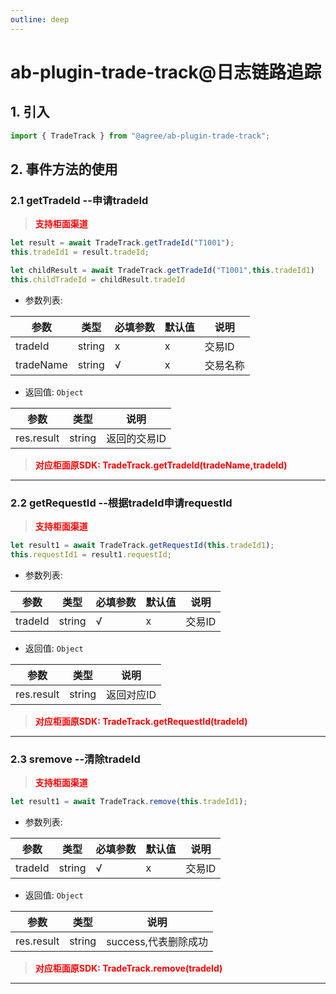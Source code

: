 ```yaml
---
outline: deep
---
```

# ab-plugin-trade-track@日志链路追踪

## 1. 引入

```js
import { TradeTrack } from "@agree/ab-plugin-trade-track";
```
## 2. 事件方法的使用

###  2.1 getTradeId --申请tradeId
><font color ='red' style="font-weight:bold">支持柜面渠道</font>
```js
let result = await TradeTrack.getTradeId("T1001");
this.tradeId1 = result.tradeId;

let childResult = await TradeTrack.getTradeId("T1001",this.tradeId1)
this.childTradeId = childResult.tradeId
```
- 参数列表:

| 参数    | 类型   | 必填参数|默认值 |说明    |
| ------- | ------ | ---|---|------------------ |
| tradeId | string | x  | x |交易ID    |
| tradeName| string | √  | x |交易名称    |

- 返回值: `Object`

| 参数    | 类型   | 说明    |
| ------- | ------ |------------------ |
| res.result| string |  返回的交易ID  |
> <font color ='red' style="font-weight:bold">对应柜面原SDK: TradeTrack.getTradeId(tradeName,tradeId)</font>
----------------------------------------------------
###  2.2 getRequestId --根据tradeId申请requestId
><font color ='red' style="font-weight:bold">支持柜面渠道</font>
```js 
let result1 = await TradeTrack.getRequestId(this.tradeId1);
this.requestId1 = result1.requestId;
```
- 参数列表:

| 参数    | 类型   | 必填参数|默认值 |说明    |
| ------- | ------ | ---|---|------------------ |
| tradeId | string |  √  | x |交易ID    |

- 返回值: `Object`

| 参数    | 类型   | 说明    |
| ------- | ------ |------------------ |
| res.result| string |  返回对应ID  |
> <font color ='red' style="font-weight:bold">对应柜面原SDK: TradeTrack.getRequestId(tradeId)</font>
----------------------------------------------------
###  2.3 sremove --清除tradeId
><font color ='red' style="font-weight:bold">支持柜面渠道</font>
```js
let result1 = await TradeTrack.remove(this.tradeId1);
```
- 参数列表:

| 参数    | 类型   | 必填参数|默认值 |说明    |
| ------- | ------ | ---|---|------------------ |
| tradeId | string |  √  | x |交易ID    |

- 返回值: `Object`

| 参数    | 类型   | 说明    |
| ------- | ------ |------------------ |
| res.result| string |  success,代表删除成功 |
> <font color ='red' style="font-weight:bold">对应柜面原SDK: TradeTrack.remove(tradeId)</font>
----------------------------------------------------
